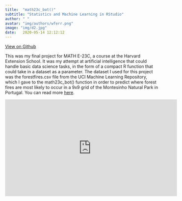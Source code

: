 ```yaml
---
title:  "math23c_bot()"
subtitle: "Statistics and Machine Learning in RStudio"
author: " "
avatar: "img/authors/wferr.png"
image: "img/d2.jpg"
date:   2020-05-14 12:12:12
---
```

[View on Github](https://kem406.github.io/MATH-E23C)

This was my final project for MATH E-23C, a course at the Harvard Extension School. It was my attempt at artificial intelligence that could handle basic data science tasks, in the form of a compact R function that could take in a dataset as a parameter. The dataset I used for this project was the forestfires.csv file from the UCI Machine Learning Repository, which I gave to the math23c_bot() function in order to predict where forest fires are most likely to occur in a 9x9 grid of the Montesinho Natural Park in Portugal. You can read more [here](https://kem406.github.io/MATH-E23C/).

<iframe src="https://www.youtube.com/watch?v=I4kC7QLCxvY"
    width="560"
    height="315"
    frameborder="0"
    allowfullscreen>
</iframe>
